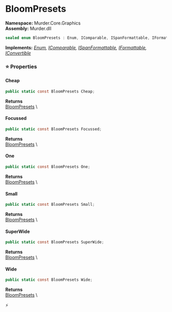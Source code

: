 # BloomPresets

**Namespace:** Murder.Core.Graphics \
**Assembly:** Murder.dll

```csharp
sealed enum BloomPresets : Enum, IComparable, ISpanFormattable, IFormattable, IConvertible
```

**Implements:** _[Enum](https://learn.microsoft.com/en-us/dotnet/api/System.Enum?view=net-7.0), [IComparable](https://learn.microsoft.com/en-us/dotnet/api/System.IComparable?view=net-7.0), [ISpanFormattable](https://learn.microsoft.com/en-us/dotnet/api/System.ISpanFormattable?view=net-7.0), [IFormattable](https://learn.microsoft.com/en-us/dotnet/api/System.IFormattable?view=net-7.0), [IConvertible](https://learn.microsoft.com/en-us/dotnet/api/System.IConvertible?view=net-7.0)_

### ⭐ Properties
#### Cheap
```csharp
public static const BloomPresets Cheap;
```

**Returns** \
[BloomPresets](../../../Murder/Core/Graphics/BloomPresets.html) \
#### Focussed
```csharp
public static const BloomPresets Focussed;
```

**Returns** \
[BloomPresets](../../../Murder/Core/Graphics/BloomPresets.html) \
#### One
```csharp
public static const BloomPresets One;
```

**Returns** \
[BloomPresets](../../../Murder/Core/Graphics/BloomPresets.html) \
#### Small
```csharp
public static const BloomPresets Small;
```

**Returns** \
[BloomPresets](../../../Murder/Core/Graphics/BloomPresets.html) \
#### SuperWide
```csharp
public static const BloomPresets SuperWide;
```

**Returns** \
[BloomPresets](../../../Murder/Core/Graphics/BloomPresets.html) \
#### Wide
```csharp
public static const BloomPresets Wide;
```

**Returns** \
[BloomPresets](../../../Murder/Core/Graphics/BloomPresets.html) \


⚡